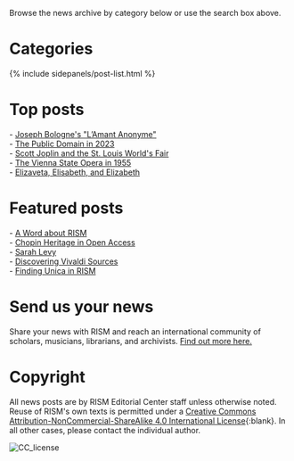 Browse the news archive by category below or use the search box above.  

# Categories

{% include sidepanels/post-list.html %}

# Top posts  

\- [Joseph Bologne's "L’Amant Anonyme"](/new_publications/2020/12/07/joseph-bolognes-lamant-anonyme.html)  
\- [The Public Domain in 2023](/in_the_news/2023/02/14/public-domain-2023.html)  
\- [Scott Joplin and the St. Louis World's Fair](/musical_anniversaries/2017/03/30/scott-joplins-the-cascades-and-the-st-louis-worlds.html)  
\- [The Vienna State Opera in 1955](/musical_anniversaries/2020/11/05/the-reopening-of-the-vienna-state-opera-in-1955.html)  
\- [Elizaveta, Elisabeth, and Elizabeth](/rism_a_z/2015/02/23/elizaveta-elisabeth-and-elizabeth.html)  



# Featured posts  

\- [A Word about RISM](/new_at_rism/2023/10/12/a-word-about-rism.html)  
\- [Chopin Heritage in Open Access](/electronic_resources/2022/05/12/chopin-heritage-in-open-access.html)  
\- [Sarah Levy](/rism_a_z/2016/09/29/sara-levy.html)   
\- [Discovering Vivaldi Sources](/rediscovered/2014/08/11/vivaldi-embedded-violin-concerto-by-brescianello.html)  
\- [Finding Unica in RISM](/electronic_resources/2023/08/31/finding-unica-in-the-rism-database.html)  

# Send us your news  

Share your news with RISM and reach an international community of scholars, musicians, librarians, and archivists. [Find out more here.](/community/share-your-news.html)  

# Copyright

All news posts are by RISM Editorial Center staff unless otherwise noted. Reuse of RISM's own texts is permitted under a [Creative Commons Attribution-NonCommercial-ShareAlike 4.0 International License](http://creativecommons.org/licenses/by-nc-sa/4.0/){:blank}. In all other cases, please contact the individual author.

![CC_license](/images/CC_license.png)

